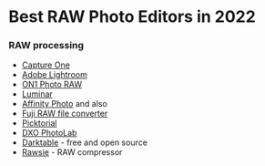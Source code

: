 # Best RAW Photo Editors in 2022

### RAW processing
* [Capture One](https://www.captureone.com/en/)
* [Adobe Lightroom](https://lightroom.adobe.com/)
* [ON1 Photo RAW](https://www.on1.com/)
* [Luminar](https://skylum.com/luminar)
* [Affinity Photo](https://affinity.serif.com/en-us/photo/)
and also
* [Fuji RAW file converter](http://www.fujifilm.com/support/digital_cameras/software/myfinepix_studio/rfc/)
* [Picktorial](https://www.picktorial.com/)
* [DXO PhotoLab](https://www.dxo.com/dxo-photolab/)
* [Darktable](https://www.darktable.org/) - free and open source
* [Rawsie](https://rawsie.co/) - RAW compressor